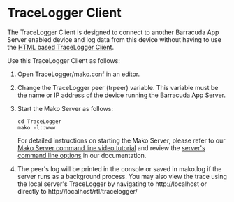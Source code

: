 # TraceLogger Client

The TraceLogger Client is designed to connect to another Barracuda App Server enabled device and log data from this device without having to use the [HTML based TraceLogger Client](https://realtimelogic.com/ba/doc/?url=auxlua.html#tracelogger).

Use this TraceLogger Client as follows:

1. Open TraceLogger/mako.conf in an editor.
2. Change the TraceLogger peer (trpeer) variable. This variable must be the name or IP address of the device running the Barracuda App Server.
3. Start the Mako Server as follows:

    ```
    cd TraceLogger
    mako -l::www
    ```

    For detailed instructions on starting the Mako Server, please refer to our [Mako Server command line video tutorial](https://youtu.be/vwQ52ZC5RRg) and review the [server's command line options](https://realtimelogic.com/ba/doc/?url=Mako.html#loadapp) in our documentation.

4. The peer's log will be printed in the console or saved in mako.log if the server runs as a background process. You may also view the trace using the local server's TraceLogger by navigating to http://localhost or directly to http://localhost/rtl/tracelogger/
